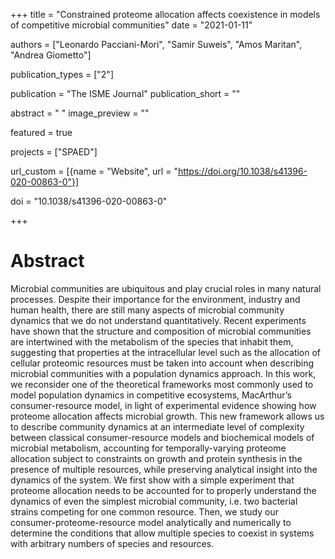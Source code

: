 +++
title = "Constrained proteome allocation affects coexistence in models of competitive microbial communities"
date = "2021-01-11"

authors = ["Leonardo Pacciani-Mori", "Samir Suweis", "Amos Maritan", "Andrea Giometto"]

publication_types = ["2"]

publication = "The ISME Journal"
publication_short = ""

abstract = " "
image_preview = ""

featured = true

projects = ["SPAED"]

url_custom = [{name = "Website", url = "https://doi.org/10.1038/s41396-020-00863-0"}]

doi = "10.1038/s41396-020-00863-0"

+++
# Abstract
Microbial communities are ubiquitous and play crucial roles in many natural processes. Despite their importance for the environment, industry and human health, there are still many aspects of microbial community dynamics that we do not understand quantitatively. Recent experiments have shown that the structure and composition of microbial communities are intertwined with the metabolism of the species that inhabit them, suggesting that properties at the intracellular level such as the allocation of cellular proteomic resources must be taken into account when describing microbial communities with a population dynamics approach. In this work, we reconsider one of the theoretical frameworks most commonly used to model population dynamics in competitive ecosystems, MacArthur’s consumer-resource model, in light of experimental evidence showing how proteome allocation affects microbial growth. This new framework allows us to describe community dynamics at an intermediate level of complexity between classical consumer-resource models and biochemical models of microbial metabolism, accounting for temporally-varying proteome allocation subject to constraints on growth and protein synthesis in the presence of multiple resources, while preserving analytical insight into the dynamics of the system. We first show with a simple experiment that proteome allocation needs to be accounted for to properly understand the dynamics of even the simplest microbial community, i.e. two bacterial strains competing for one common resource. Then, we study our consumer-proteome-resource model analytically and numerically to determine the conditions that allow multiple species to coexist in systems with arbitrary numbers of species and resources.
